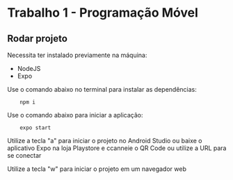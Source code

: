 # Trabalho 1 - Programação Móvel


## Rodar projeto

Necessita ter instalado previamente na máquina:

- NodeJS
- Expo

Use o comando abaixo no terminal para instalar as dependências:

        npm i

Use o comando abaixo para iniciar a aplicação:

        expo start
       
Utilize a tecla "a" para iniciar o projeto no Android Studio ou baixe o aplicativo Expo na loja Playstore e ccanneie o QR Code ou utilize a URL para se conectar

Utilize a tecla "w" para iniciar o projeto em um navegador web
